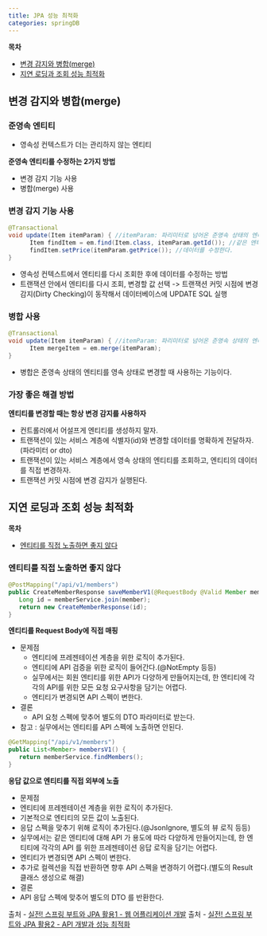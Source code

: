 ```yaml
---
title: JPA 성능 최적화
categories: springDB
---
```


**목차**
+ [변경 감지와 병합(merge)](#변경-감지와-병합merge)
+ [지연 로딩과 조회 성능 최적화](#지연-로딩과-조회-성능-최적화)

## 변경 감지와 병합(merge)
### 준영속 엔티티
+ 영속성 컨텍스트가 더는 관리하지 않는 엔티티

**준영속 엔티티를 수정하는 2가지 방법**
+ 변경 감지 기능 사용
+ 병합(merge) 사용

### 변경 감지 기능 사용
```java
@Transactional
void update(Item itemParam) { //itemParam: 파리미터로 넘어온 준영속 상태의 엔티티
      Item findItem = em.find(Item.class, itemParam.getId()); //같은 엔티티를 조회한다.
      findItem.setPrice(itemParam.getPrice()); //데이터를 수정한다.
}
```
+ 영속성 컨텍스트에서 엔티티를 다시 조회한 후에 데이터를 수정하는 방법
+ 트랜잭션 안에서 엔티티를 다시 조회, 변경할 값 선택 -> 트랜잭션 커밋 시점에 변경 감지(Dirty Checking)이 동작해서 데이터베이스에 UPDATE SQL 실행

### 병합 사용
```java
@Transactional
void update(Item itemParam) { //itemParam: 파리미터로 넘어온 준영속 상태의 엔티티
      Item mergeItem = em.merge(itemParam);
}
```
+ 병합은 준영속 상태의 엔티티를 영속 상태로 변경할 때 사용하는 기능이다.

### 가장 좋은 해결 방법
**엔티티를 변경할 때는 항상 변경 감지를 사용하자**
+ 컨트롤러에서 어설프게 엔티티를 생성하지 말자.
+ 트랜잭션이 있는 서비스 계층에 식별자(id)와 변경할 데이터를 명확하게 전달하자.(파라미터 or dto)
+ 트랜잭션이 있는 서비스 계층에서 영속 상태의 엔티티를 조회하고, 엔티티의 데이터를 직접 변경하자.
+ 트랜잭션 커밋 시점에 변경 감지가 실행된다.

## 지연 로딩과 조회 성능 최적화
**목차**
+ [엔티티를 직접 노출하면 좋지 않다](#엔티티를-직접-노출하면-좋지-않다)

### 엔티티를 직접 노출하면 좋지 않다
```java
@PostMapping("/api/v1/members")
public CreateMemberResponse saveMemberV1(@RequestBody @Valid Member member) {
   Long id = memberService.join(member);
   return new CreateMemberResponse(id);
}
```
**엔티티를 Request Body에 직접 매핑**
+ 문제점
  + 엔티티에 프레젠테이션 계층을 위한 로직이 추가된다.
  + 엔티티에 API 검증을 위한 로직이 들어간다.(@NotEmpty 등등)
  + 실무에서는 회원 엔티티를 위한 API가 다양하게 만들어지는데, 한 엔티티에 각각의 API를 위한 모든 요청 요구사항을 담기는 어렵다.
  + 엔티티가 변경되면 API 스펙이 변한다.
+ 결론
  + API 요청 스펙에 맞추어 별도의 DTO 파라미터로 받는다.
+ 참고 : 실무에서는 엔티티를 API 스펙에 노출하면 안된다.

```java
@GetMapping("/api/v1/members")
public List<Member> membersV1() {
   return memberService.findMembers();
}
```
**응답 값으로 엔티티를 직접 외부에 노출**
+ 문제점
 + 엔티티에 프레젠테이션 계층을 위한 로직이 추가된다.
 + 기본적으로 엔티티의 모든 값이 노출된다.
 + 응답 스펙을 맞추기 위해 로직이 추가된다.(@JsonIgnore, 별도의 뷰 로직 등등)
 + 실무에서는 같은 엔티티에 대해 API 가 용도에 따라 다양하게 만들어지는데, 한 엔티티에 각각의 API 를 위한 프레젠테이션 응답 로직을 담기는 어렵다.
 + 엔티티가 변경되면 API 스펙이 변한다.
 + 추가로 컬렉션을 직접 반환하면 향후 API 스펙을 변경하기 어렵다.(별도의 Result 클래스 생성으로 해결)
+ 결론
 + API 응답 스펙에 맞추어 별도의 DTO 를 반환한다.

출처 - [실전! 스프링 부트와 JPA 활용1 - 웹 어플리케이션 개발](https://www.inflearn.com/course/%EC%8A%A4%ED%94%84%EB%A7%81%EB%B6%80%ED%8A%B8-JPA-%ED%99%9C%EC%9A%A9-1/dashboard)
출처 - [실전! 스프링 부트와 JPA 활용2 - API 개발과 성능 최적화](https://www.inflearn.com/course/%EC%8A%A4%ED%94%84%EB%A7%81%EB%B6%80%ED%8A%B8-JPA-API%EA%B0%9C%EB%B0%9C-%EC%84%B1%EB%8A%A5%EC%B5%9C%EC%A0%81%ED%99%94/dashboard)
